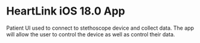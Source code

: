 # HeartLink iOS 18.0 App

Patient UI used to connect to stethoscope device and collect data. The app will allow the user to control the device as well as control their data.
